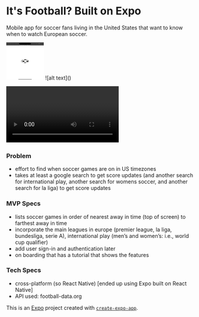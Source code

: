 # It's Football? Built on Expo
Mobile app for soccer fans living in the United States that want to know when to watch European soccer.

<img src="Simulator Screenshot - iPhone 15 - 2024-09-28 at 10.24.10.png" width=100 height=100>
<!-- ![alt text](<Simulator Screenshot - iPhone 15 - 2024-09-28 at 10.24.10.png>) -->
![alt text](<Simulator Screenshot - iPhone 15 - 2024-09-28 at 10.24.12.png>)

<video controls src="Simulator Screen Recording - iPhone 15 - 2024-09-28 at 10.25.30.mp4" title="Title"></video>

### Problem
- effort to find when soccer games are on in US timezones
- takes at least a google search to get score updates (and another search for international play, another search for womens soccer, and another search for la liga) to get score updates

### MVP Specs
- lists soccer games in order of nearest away in time (top of screen) to farthest away in time
- incorporate the main leagues in europe (premier league, la liga, bundesliga, serie A), international play (men’s and women’s: i.e., world cup qualifier)
- add user sign-in and authentication later
- on boarding that has a tutorial that shows the features

### Tech Specs
- cross-platform (so React Native) [ended up using Expo built on React Native]
- API used: football-data.org

This is an [Expo](https://expo.dev) project created with [`create-expo-app`](https://www.npmjs.com/package/create-expo-app).


